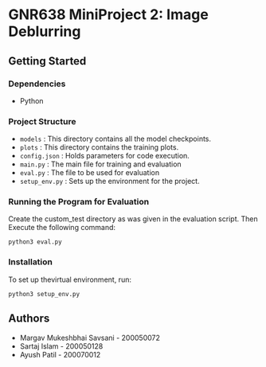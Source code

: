 # GNR638 MiniProject 2: Image Deblurring

## Getting Started

### Dependencies

- Python

### Project Structure

- `models` : This directory contains all the model checkpoints.
- `plots` : This directory contains the training plots.
- `config.json` : Holds parameters for code execution.
- `main.py` : The main file for training and evaluation
- `eval.py` : The file to be used for evaluation
- `setup_env.py` : Sets up the environment for the project.

### Running the Program for Evaluation

Create the custom_test directory as was given in the evaluation script. Then Execute the following command:
```
python3 eval.py
```

### Installation

To set up thevirtual environment, run:
```
python3 setup_env.py
```

## Authors

- Margav Mukeshbhai Savsani - 200050072  
- Sartaj Islam - 200050128
- Ayush Patil - 200070012